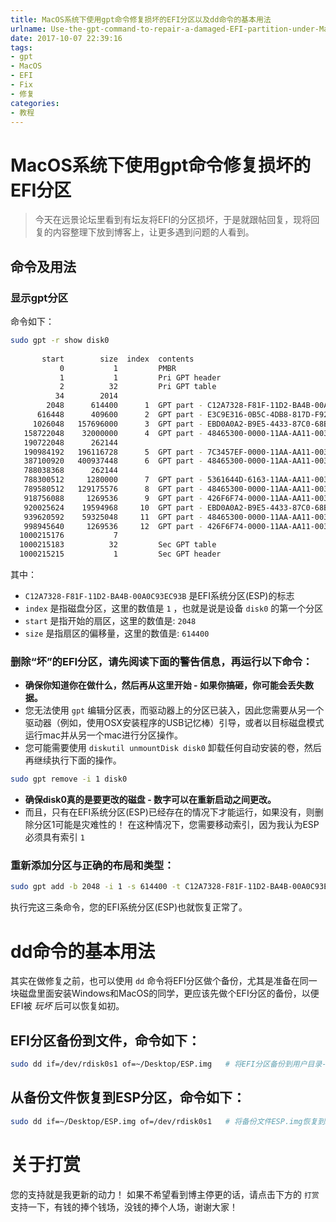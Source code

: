 ```yaml
---
title: MacOS系统下使用gpt命令修复损坏的EFI分区以及dd命令的基本用法
urlname: Use-the-gpt-command-to-repair-a-damaged-EFI-partition-under-Mac-OS-As-well-as-the-basic-usage-of-the-dd-command
date: 2017-10-07 22:39:16
tags:
- gpt
- MacOS
- EFI
- Fix
- 修复
categories:
- 教程
---
```


# MacOS系统下使用gpt命令修复损坏的EFI分区

> 今天在远景论坛里看到有坛友将EFI的分区损坏，于是就跟帖回复，现将回复的内容整理下放到博客上，让更多遇到问题的人看到。

## 命令及用法
### 显示gpt分区
命令如下：

```sh
sudo gpt -r show disk0
    
       start        size  index  contents
           0           1         PMBR
           1           1         Pri GPT header
           2          32         Pri GPT table
          34        2014         
        2048      614400      1  GPT part - C12A7328-F81F-11D2-BA4B-00A0C93EC93B
      616448      409600      2  GPT part - E3C9E316-0B5C-4DB8-817D-F92DF00215AE
     1026048   157696000      3  GPT part - EBD0A0A2-B9E5-4433-87C0-68B6B72699C7
   158722048    32000000      4  GPT part - 48465300-0000-11AA-AA11-00306543ECAC
   190722048      262144         
   190984192   196116728      5  GPT part - 7C3457EF-0000-11AA-AA11-00306543ECAC
   387100920   400937448      6  GPT part - 48465300-0000-11AA-AA11-00306543ECAC
   788038368      262144         
   788300512     1280000      7  GPT part - 5361644D-6163-11AA-AA11-00306543ECAC
   789580512   129175576      8  GPT part - 48465300-0000-11AA-AA11-00306543ECAC
   918756088     1269536      9  GPT part - 426F6F74-0000-11AA-AA11-00306543ECAC
   920025624    19594968     10  GPT part - EBD0A0A2-B9E5-4433-87C0-68B6B72699C7
   939620592    59325048     11  GPT part - 48465300-0000-11AA-AA11-00306543ECAC
   998945640     1269536     12  GPT part - 426F6F74-0000-11AA-AA11-00306543ECAC
  1000215176           7         
  1000215183          32         Sec GPT table
  1000215215           1         Sec GPT header
```

其中：

* `C12A7328-F81F-11D2-BA4B-00A0C93EC93B` 是EFI系统分区(ESP)的标志
* `index` 是指磁盘分区，这里的数值是 `1` ，也就是说是设备 `disk0` 的第一个分区
* `start` 是指开始的扇区，这里的数值是: `2048`
* `size`  是指扇区的偏移量，这里的数值是: `614400`

### 删除“坏”的EFI分区，请先阅读下面的警告信息，再运行以下命令：
* **确保你知道你在做什么，然后再从这里开始 - 如果你搞砸，你可能会丢失数据。**
* 您无法使用 `gpt` 编辑分区表，而驱动器上的分区已装入，因此您需要从另一个驱动器（例如，使用OSX安装程序的USB记忆棒）引导，或者以目标磁盘模式运行mac并从另一个mac进行分区操作。 
* 您可能需要使用 `diskutil unmountDisk disk0` 卸载任何自动安装的卷，然后再继续执行下面的操作。

```sh
sudo gpt remove -i 1 disk0
```

* **确保disk0真的是要更改的磁盘 - 数字可以在重新启动之间更改。**
*  而且，只有在EFI系统分区(ESP)已经存在的情况下才能运行，如果没有，则删除分区1可能是灾难性的！ 在这种情况下，您需要移动索引，因为我认为ESP必须具有索引 `1`

### 重新添加分区与正确的布局和类型：

```sh
sudo gpt add -b 2048 -i 1 -s 614400 -t C12A7328-F81F-11D2-BA4B-00A0C93EC93B disk3
```
执行完这三条命令，您的EFI系统分区(ESP)也就恢复正常了。

# dd命令的基本用法
其实在做修复之前，也可以使用 `dd` 命令将EFI分区做个备份，尤其是准备在同一块磁盘里面安装Windows和MacOS的同学，更应该先做个EFI分区的备份，以便EFI被 *玩坏* 后可以恢复如初。

## EFI分区备份到文件，命令如下：

```sh
sudo dd if=/dev/rdisk0s1 of=~/Desktop/ESP.img   # 将EFI分区备份到用户目录-桌面，文件名为：ESP.img
```

## 从备份文件恢复到ESP分区，命令如下：

```sh
sudo dd if=~/Desktop/ESP.img of=/dev/rdisk0s1   # 将备份文件ESP.img恢复到EFI分区
```

# 关于打赏
您的支持就是我更新的动力！
如果不希望看到博主停更的话，请点击下方的 `打赏` 支持一下，有钱的捧个钱场，没钱的捧个人场，谢谢大家！


